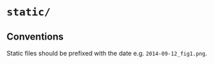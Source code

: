 # `static/` #

## Conventions ##
Static files should be prefixed with the date
e.g. `2014-09-12_fig1.png`.
